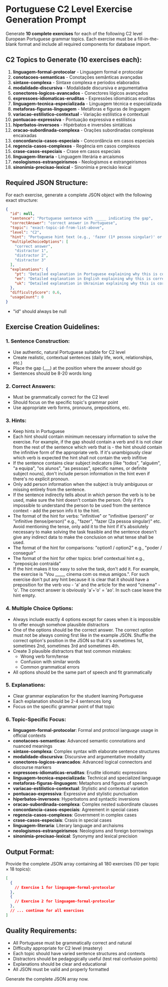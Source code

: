 # Portuguese C2 Level Exercise Generation Prompt

Generate **10 complete exercises** for each of the following C2 level European Portuguese grammar topics. Each exercise must be a fill-in-the-blank format and include all required components for database import.

## C2 Topics to Generate (10 exercises each):

1. **linguagem-formal-protocolar** - Linguagem formal e protocolar
2. **conotacoes-semanticas** - Conotações semânticas avançadas
3. **sintaxe-complexa** - Sintaxe complexa e períodos elaborados
4. **modalidade-discursiva** - Modalidade discursiva e argumentativa
5. **conectores-logicos-avancados** - Conectores lógicos avançados
6. **expressoes-idiomaticas-eruditas** - Expressões idiomáticas eruditas
7. **linguagem-tecnica-especializada** - Linguagem técnica e especializada
8. **metaforas-figuras-linguagem** - Metáforas e figuras de linguagem
9. **variacao-estilistico-contextual** - Variação estilística e contextual
10. **pontuacao-expressiva** - Pontuação expressiva e estilística
11. **hiperbatos-inversoes** - Hipérbatos e inversões sintáticas
12. **oracao-subordinada-complexa** - Orações subordinadas complexas encaixadas
13. **concordancia-casos-especiais** - Concordância em casos especiais
14. **regencia-casos-complexos** - Regência em casos complexos
15. **crase-casos-especiais** - Crase em casos especiais
16. **linguagem-literaria** - Linguagem literária e arcaísmos
17. **neologismos-estrangeirismos** - Neologismos e estrangeirismos
18. **sinonimia-precisao-lexical** - Sinonímia e precisão lexical

## Required JSON Structure:

For each exercise, generate a complete JSON object with the following exact structure:

```json
{
  "id": null,
  "sentence": "Portuguese sentence with _____ indicating the gap",
  "correctAnswer": "correct answer in Portuguese",
  "topic": "exact-topic-id-from-list-above",
  "level": "C2",
  "hint": "Portuguese hint text (e.g., 'fazer (1ª pessoa singular)' or 'poder / conseguir')",
  "multipleChoiceOptions": [
    "correct answer",
    "distractor 1", 
    "distractor 2",
    "distractor 3"
  ],
  "explanations": {
    "pt": "Detailed explanation in Portuguese explaining why this is correct and quoting the relevant grammar rule",
    "en": "Detailed explanation in English explaining why this is correct and quoting the relevant grammar rule",
    "uk": "Detailed explanation in Ukrainian explaining why this is correct and quoting the relevant grammar rule"
  },
  "difficultyScore": 0.6,
  "usageCount": 0
}
```
- "id" should always be null

## Exercise Creation Guidelines:

### 1. Sentence Construction:
- Use authentic, natural Portuguese suitable for C2 level
- Create realistic, contextual sentences (daily life, work, relationships, etc.)
- Place the gap (\_\_\_) at the position where the answer should go
- Sentences should be 8-20 words long

### 2. Correct Answers:
- Must be grammatically correct for the C2 level
- Should focus on the specific topic's grammar point
- Use appropriate verb forms, pronouns, prepositions, etc.

### 3. Hints:
- Keep hints in Portuguese
- Each hint should contain minimum necessary information to solve the exercise. For example, if the gap should contain a verb and it is not clear from the rest of the sentence which verb that is - the hint should contain the infinitive form of the appropriate verb. If it's unambigously clear which verb is expected the hint shall not contain the verb inifitive
- If the sentence contains clear subject indicators (like "todos", "alguém", "a equipa", "os alunos", "as pessoas", specific names, or definite subject nouns), don't include person information in the hint even if there's no explicit pronoun.
- Only add person information when the subject is truly ambiguous or missing entirely from the sentence.
- If the sentence indirectly tells about in which person the verb is to be used, make sure the hint doesn't contain the person. Only if it's impossible to understand the person to be used from the sentence context - add the person info it to the hint.
- The format of the hint for verbs: "infinitive" or "infinitive (person)" or "infinitive (tense/person)" e.g., "fazer", "fazer (2a pessoa singular)" etc. Avoid mentioning the tense, only add it to the hint if it's absolutely necessary to make solving the task feasible and the sentence doesn't give any indirect data to make the conclusion on what tense shall be used.
- The format of the hint for comparisons: "option1 / option2" e.g., "poder / conseguir"  
- The format of the hint for other topics: brief contextual hint e.g., "preposição contraída"
- If the hint makes it too easy to solve the task, don't add it. For example, the exercise is "Vou _____ cinema com os meus amigos.". For such exercise don't put any hint because it is clear that it should have a preposition for the verb vou - 'a' and the article for the word "cinema" - 'o'. The correct answer is obviously 'a'+'o' = 'ao'. In such case leave the hint empty.

### 4. Multiple Choice Options:
- Always include exactly 4 options except for cases when it is impossible to offer enough somehow plausible distractors
- One of the options should be the correct answer. The correct option must not be always coming first like in the example JSON. Shuffle the correct option's position in the JSON so that it's sometimes 1st, sometimes 2nd, sometimes 3rd and sometimes 4th.
- Create 3 plausible distractors that test common mistakes:
  - Wrong verb form/tense
  - Confusion with similar words
  - Common grammatical errors
- All options should be the same part of speech and fit grammatically

### 5. Explanations:
- Clear grammar explanation for the student learning Portuguese  
- Each explanation should be 2-4 sentences long
- Focus on the specific grammar point of that topic

### 6. Topic-Specific Focus:
- **linguagem-formal-protocolar**: Formal and protocol language usage in official contexts
- **conotacoes-semanticas**: Advanced semantic connotations and nuanced meanings
- **sintaxe-complexa**: Complex syntax with elaborate sentence structures
- **modalidade-discursiva**: Discursive and argumentative modality
- **conectores-logicos-avancados**: Advanced logical connectors and discourse markers
- **expressoes-idiomaticas-eruditas**: Erudite idiomatic expressions
- **linguagem-tecnica-especializada**: Technical and specialized language
- **metaforas-figuras-linguagem**: Metaphors and figures of speech
- **variacao-estilistico-contextual**: Stylistic and contextual variation
- **pontuacao-expressiva**: Expressive and stylistic punctuation
- **hiperbatos-inversoes**: Hyperbatons and syntactic inversions
- **oracao-subordinada-complexa**: Complex nested subordinate clauses
- **concordancia-casos-especiais**: Agreement in special cases
- **regencia-casos-complexos**: Government in complex cases
- **crase-casos-especiais**: Crasis in special cases
- **linguagem-literaria**: Literary language and archaisms
- **neologismos-estrangeirismos**: Neologisms and foreign borrowings
- **sinonimia-precisao-lexical**: Synonymy and lexical precision

## Output Format:

Provide the complete JSON array containing all 180 exercises (10 per topic × 18 topics):

```json
[
  {
    // Exercise 1 for linguagem-formal-protocolar
  },
  {
    // Exercise 2 for linguagem-formal-protocolar  
  },
  // ... continue for all exercises
]
```

## Quality Requirements:
- All Portuguese must be grammatically correct and natural
- Difficulty appropriate for C2 level (mastery)
- Each topic should have varied sentence structures and contexts
- Distractors should be pedagogically useful (test real confusion points)
- Explanations should be clear and educational
- All JSON must be valid and properly formatted

Generate the complete JSON array now.